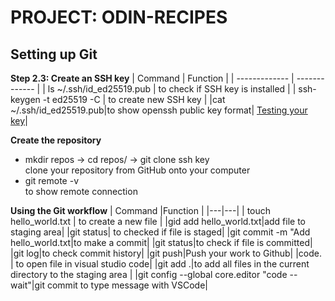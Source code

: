 # PROJECT: ODIN-RECIPES
## Setting up Git
**Step 2.3: Create an SSH key**
| Command | Function |
| ------------- | ------------- |
| ls ~/.ssh/id_ed25519.pub | to check if SSH key is installed  |
| ssh-keygen -t ed25519 -C <youremail> | to create new SSH key |
|cat ~/.ssh/id_ed25519.pub|to show openssh public key format|
[Testing your key](https://docs.github.com/en/authentication/connecting-to-github-with-ssh/testing-your-ssh-connection)|

**Create the repository**

- mkdir repos -> cd repos/ -> git clone ssh key
<br>clone your repository from GitHub onto your computer
- git remote -v <br>to show remote connection

__Using the Git workflow__
| Command |Function |
|---|---|
| touch hello_world.txt  |  to create a new file |
|gid add hello_world.txt|add file to staging area|
|git status| to checked if file is staged|
|git commit -m "Add hello_world.txt|to make a commit|
|git status|to check if file is committed|
|git log|to check commit history|
|git push|Push your work to Github|
|code. | to open file in visual studio code|
|git add .|to add all files in the current directory to the staging area |
|git config --global core.editor "code --wait"|git commit to type message with VSCode|
